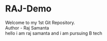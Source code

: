 # RAJ-Demo
Welcome to my 1st Git Repository.
<br>
Author - Raj Samanta
<br>
hello i am raj samanta and i am pursuing B tech